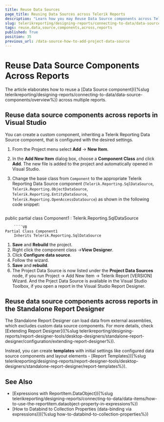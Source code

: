 ```yaml
---
title: Reuse Data Sources
page_title: Reusing Data Sources across Telerik Reports
description: "Learn how you may Reuse Data Source components across Telerik Reports with these step-by-step instructions."
slug: telerikreporting/designing-reports/connecting-to-data/data-source-components/reuse-data-source-components-across-reports
tags: reuse,data,source,components,across,reports
published: True
position: 35
previous_url: /data-source-how-to-add-project-data-source
---
```


# Reuse Data Source Components Across Reports

The article elaborates how to reuse a [Data Source component]({%slug telerikreporting/designing-reports/connecting-to-data/data-source-components/overview%}) across multiple reports.

## Reuse data source components across reports in Visual Studio

You can create a custom component, inheriting a Telerik Reporting Data Source component, that is configured with the desired settings.

1. From the Project menu select __Add__ -> __New Item__.
1. In the __Add New Item__ dialog box, choose a __Component Class__  and click __Add__. The new file is added to the project and automatically opened in Visual Studio.
1. Change the base class from `Component` to the appropriate Telerik Reporting Data Source component (`Telerik.Reporting.SqlDataSource`, `Telerik.Reporting.ObjectDataSource`, `Telerik.Reporting.EntityDataSource`, `Telerik.Reporting.OpenAccessDataSource`) as shown in the following code snippet:

	````CSharp
public partial class Component1 : Telerik.Reporting.SqlDataSource
````
	````VB
Partial Class Component1
	Inherits Telerik.Reporting.SqlDataSource
````


1. __Save__ and __Rebuild__ the project.
1. Right click the component class ->__View Designer__.
1. Click __Configure data source__.
1. Follow the wizard.
1. __Save__ and __rebuild__.
1. The Project Data Source is now listed under the __Project Data Sources__ node, if you run Project -> Add New Item -> Telerik Report [VERSION] Wizard. And the Prject Data Source is available in the Visual Studio Toolbox, if you open a report in the Visual Studio Report Designer.

## Reuse data source components across reports in the Standalone Report Designer

The Standalone Report Designer can load data from external assemblies, which excludes custom data source components. For more details, check [Extending Report Designer]({%slug telerikreporting/designing-reports/report-designer-tools/desktop-designers/standalone-report-designer/configuration/extending-report-designer%}).

Instead, you can create __templates__ with initial settings like configured data source components and layout elements - [Report Templates]({%slug telerikreporting/designing-reports/report-designer-tools/desktop-designers/standalone-report-designer/report-templates%}).

## See Also

* [Expressions with ReportItem.DataObject]({%slug telerikreporting/designing-reports/connecting-to-data/data-items/how-to-use-the-reportitem.dataobject-property-in-expressions%})
* [How to Databind to Collection Properties (data-binding via expressions)]({%slug how-to-databind-to-collection-properties%})
